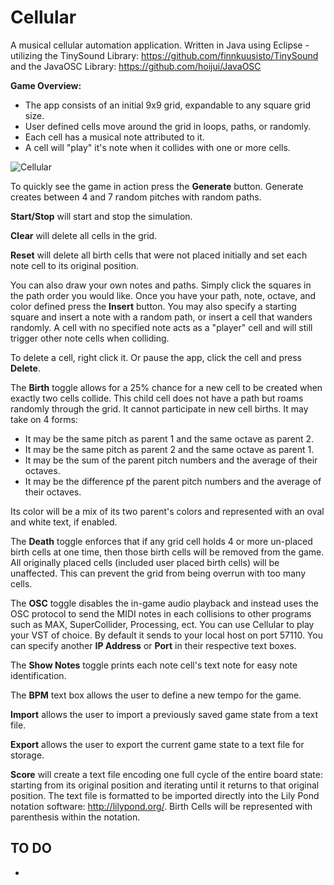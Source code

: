# Cellular
A musical cellular automation application. Written in Java using Eclipse - utilizing the TinySound Library: https://github.com/finnkuusisto/TinySound and the JavaOSC Library: https://github.com/hoijui/JavaOSC


**Game Overview:**
* The app consists of an initial 9x9 grid, expandable to any square grid size.
* User defined cells move around the grid in loops, paths, or randomly.
* Each cell has a musical note attributed to it.
* A cell will "play" it's note when it collides with one or more cells.

![Cellular](http://i.imgur.com/ED80wib.jpg)

To quickly see the game in action press the **Generate** button. Generate creates between 4 and 7 random pitches with random paths.

**Start/Stop** will start and stop the simulation.

**Clear** will delete all cells in the grid.

**Reset** will delete all birth cells that were not placed initially and set each note cell to its original position.

You can also draw your own notes and paths. Simply click the squares in the path order you would like. Once you have your path, note, octave, and color defined press the **Insert** button. You may also specify a starting square and insert a note with a random path, or insert a cell that wanders randomly. A cell with no specified note acts as a "player" cell and will still trigger other note cells when colliding.

To delete a cell, right click it. Or pause the app, click the cell and press **Delete**.

The **Birth** toggle allows for a 25% chance for a new cell to be created when exactly two cells collide. This child cell does not have a path but roams randomly through the grid. It cannot participate in new cell births. It may take on 4 forms:
* It may be the same pitch as parent 1 and the same octave as parent 2.
* It may be the same pitch as parent 2 and the same octave as parent 1.
* It may be the sum of the parent pitch numbers and the average of their octaves.
* It may be the difference pf the parent pitch numbers and the average of their octaves.

Its color will be a mix of its two parent's colors and represented with an oval and white text, if enabled. 

The **Death** toggle enforces that if any grid cell holds 4 or more un-placed birth cells at one time, then those birth cells will be removed from the game. All originally placed cells (included user placed birth cells) will be unaffected. This can prevent the grid from being overrun with too many cells.

The **OSC** toggle disables the in-game audio playback and instead uses the OSC protocol to send the MIDI notes in each collisions to other programs such as MAX, SuperCollider, Processing, ect. You can use Cellular to play your VST of choice. By default it sends to your local host on port 57110. You can specify another **IP Address** or **Port** in their respective text boxes.

The **Show Notes** toggle prints each note cell's text note for easy note identification.

The **BPM** text box allows the user to define a new tempo for the game.

**Import** allows the user to import a previously saved game state from a text file.

**Export** allows the user to export the current game state to a text file for storage.

**Score** will create a text file encoding one full cycle of the entire board state: starting from its original position and iterating until it returns to that original position. The text file is formatted to be imported directly into the Lily Pond notation software: http://lilypond.org/. Birth Cells will be represented with parenthesis within the notation.

## TO DO
* 

